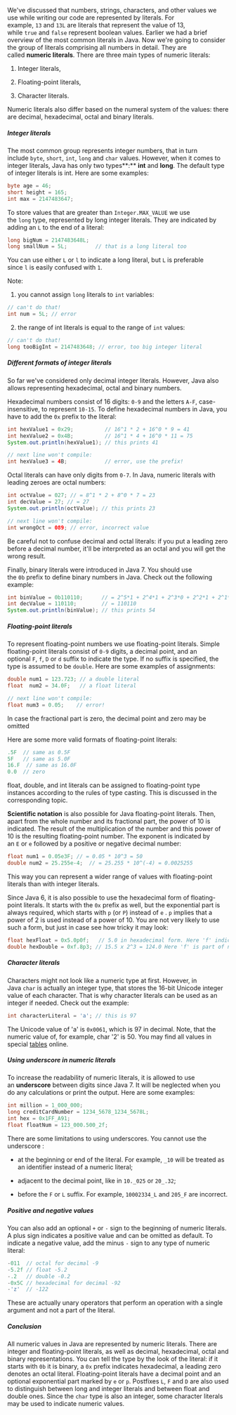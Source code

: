 We've discussed that numbers, strings, characters, and other values we use while writing our code are represented by literals. For example, `13` and `13L` are literals that represent the value of 13, while `true` and `false` represent boolean values. Earlier we had a brief overview of the most common literals in Java. Now we're going to consider the group of literals comprising all numbers in detail. They are called **numeric literals**. There are three main types of numeric literals:

1. Integer literals,
    
2. Floating-point literals,
    
3. Character literals.
    

Numeric literals also differ based on the numeral system of the values: there are decimal, hexadecimal, octal and binary literals.

##### Integer literals

The most common group represents integer numbers, that in turn include `byte`, `short`, `int`, `long` and `char` values. However, when it comes to integer literals, Java has only two types**:** **int** and **long**. The default type of integer literals is int. Here are some examples:

```java
byte age = 46;
short height = 165;
int max = 2147483647;  
```

To store values that are greater than `Integer.MAX_VALUE` we use the `long` type, represented by long integer literals. They are indicated by adding an `L` to the end of a literal:

```java
long bigNum = 2147483648L;
long smallNum = 5L;         // that is a long literal too
```

You can use either `L` or `l` to indicate a long literal, but `L` is preferable since `l` is easily confused with `1`.

Note:

1) you cannot assign `long` literals to `int` variables:

```java
// can't do that!
int num = 5L; // error
```

2) the range of int literals is equal to the range of `int` values:

```java
// can't do that!
long tooBigInt = 2147483648; // error, too big integer literal
```

##### Different formats of integer literals

So far we've considered only decimal integer literals. However, Java also allows representing hexadecimal, octal and binary numbers.

Hexadecimal numbers consist of 16 digits: `0-9` and the letters `A-F`, case-insensitive, to represent `10-15`. To define hexadecimal numbers in Java, you have to add the `0x` prefix to the literal:

```java
int hexValue1 = 0x29;          // 16^1 * 2 + 16^0 * 9 = 41
int hexValue2 = 0x4B;          // 16^1 * 4 + 16^0 * 11 = 75
System.out.println(hexValue1); // this prints 41

// next line won't compile:
int hexValue3 = 4B;            // error, use the prefix!
```

Octal literals can have only digits from `0-7`. In Java, numeric literals with leading zeroes are octal numbers:

```java
int octValue = 027; // = 8^1 * 2 + 8^0 * 7 = 23
int decValue = 27; // = 27
System.out.println(octValue); // this prints 23

// next line won't compile:
int wrongOct = 089; // error, incorrect value
```

Be careful not to confuse decimal and octal literals: if you put a leading zero before a decimal number, it'll be interpreted as an octal and you will get the wrong result.

Finally, binary literals were introduced in Java 7. You should use the `0b` prefix to define binary numbers in Java. Check out the following example:

```java
int binValue = 0b110110;      // = 2^5*1 + 2^4*1 + 2^3*0 + 2^2*1 + 2^1*1 + 2^0*0 = 54
int decValue = 110110;        // = 110110
System.out.println(binValue); // this prints 54
```

##### Floating-point literals

To represent floating-point numbers we use floating-point literals. Simple floating-point literals consist of `0-9` digits, a decimal point, and an optional `F`, `f`, `D` or `d` suffix to indicate the type. If no suffix is specified, the type is assumed to be `double`. Here are some examples of assignments:

```java
double num1 = 123.723; // a double literal 
float  num2 = 34.0F;   // a float literal

// next line won't compile:
float num3 = 0.05;    // error!
```

In case the fractional part is zero, the decimal point and zero may be omitted

Here are some more valid formats of floating-point literals:

```java
.5F  // same as 0.5F
5F   // same as 5.0F
16.F  // same as 16.0F
0.0  // zero
```

float, double, and int literals can be assigned to floating-point type instances according to the rules of type casting. This is discussed in the corresponding topic.

**Scientific notation** is also possible for Java floating-point literals. Then, apart from the whole number and its fractional part, the power of 10 is indicated. The result of the multiplication of the number and this power of 10 is the resulting floating-point number. The exponent is indicated by an `E` or `e` followed by a positive or negative decimal number:

```java
float num1 = 0.05e3F; // = 0.05 * 10^3 = 50
double num2 = 25.255e-4;  // = 25.255 * 10^(-4) = 0.0025255
```

This way you can represent a wider range of values with floating-point literals than with integer literals.

Since Java 6, it is also possible to use the hexadecimal form of floating-point literals. It starts with the `0x` prefix as well, but the exponential part is always required, which starts with `p` (or `P`) instead of `e` . `p` implies that a power of 2 is used instead of a power of 10. You are not very likely to use such a form, but just in case see how tricky it may look:

```java
float hexFloat = 0x5.0p0f;   // 5.0 in hexadecimal form. Here 'f' indicates float
double hexDouble = 0xf.8p3; // 15.5 x 2^3 = 124.0 Here 'f' is part of number f.8
```

##### Character literals

Characters might not look like a numeric type at first. However, in Java `char` is actually an integer type, that stores the 16-bit Unicode integer value of each character. That is why character literals can be used as an integer if needed. Check out the example:

```java
int characterLiteral = 'a'; // this is 97
```

The Unicode value of 'a' is `0x0061`, which is 97 in decimal. Note, that the numeric value of, for example, char '2' is 50. You may find all values in special [tables](https://www.cs.cmu.edu/~pattis/15-1XX/common/handouts/ascii.html) online.

##### Using underscore in numeric literals

To increase the readability of numeric literals, it is allowed to use an **underscore** between digits since Java 7. It will be neglected when you do any calculations or print the output. Here are some examples:

```java
int million = 1_000_000;  
long creditCardNumber = 1234_5678_1234_5678L;
int hex = 0x1FF_A91;  
float floatNum = 123_000.500_2f;  
```

There are some limitations to using underscores. You cannot use the underscore :

- at the beginning or end of the literal. For example, `_10` will be treated as an identifier instead of a numeric literal;
    
- adjacent to the decimal point, like in `10._025` or `20_.32`;
    
- before the `F` or `L` suffix. For example, `10002334_L` and `205_F` are incorrect.
    

##### Positive and negative values

You can also add an optional `+` or `-` sign to the beginning of numeric literals. A plus sign indicates a positive value and can be omitted as default. To indicate a negative value, add the minus `-` sign to any type of numeric literal:

```java
-011  // octal for decimal -9
-5.2f // float -5.2
-.2   // double -0.2
-0x5C // hexadecimal for decimal -92
-'z'  // -122
```

These are actually unary operators that perform an operation with a single argument and not a part of the literal.

##### Conclusion

All numeric values in Java are represented by numeric literals. There are integer and floating-point literals, as well as decimal, hexadecimal, octal and binary representations. You can tell the type by the look of the literal: if it starts with `0b` it is binary, a `0x` prefix indicates hexadecimal, a leading zero denotes an octal literal. Floating-point literals have a decimal point and an optional exponential part marked by `e` or `p`. Postfixes `L`, `F` and `D` are also used to distinguish between long and integer literals and between float and double ones. Since the `char` type is also an integer, some character literals may be used to indicate numeric values.